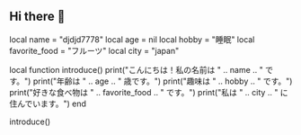 ## Hi there 👋


local name = "djdjd7778"
local age = nil
local hobby = "睡眠"
local favorite_food = "フルーツ"
local city = "japan"


local function introduce()
    print("こんにちは！私の名前は " .. name .. " です。")
    print("年齢は " .. age .. " 歳です。")
    print("趣味は " .. hobby .. " です。")
    print("好きな食べ物は " .. favorite_food .. " です。")
    print("私は " .. city .. " に住んでいます。")
end


introduce()
